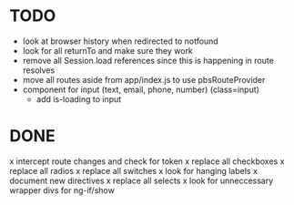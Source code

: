 # TODO
- look at browser history when redirected to notfound
- look for all returnTo and make sure they work
- remove all Session.load references since this is happening in route resolves
- move all routes aside from app/index.js to use pbsRouteProvider
- component for input (text, email, phone, number) (class=input)
  - add is-loading to input

# DONE
x intercept route changes and check for token
x replace all checkboxes
x replace all radios
x replace all switches
x look for hanging labels
x document new directives
x replace all selects
x look for unneccessary wrapper divs for ng-if/show
